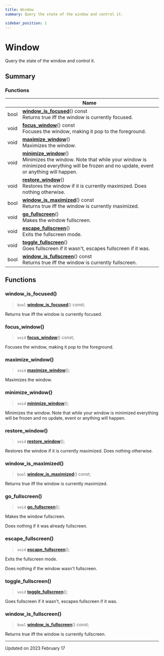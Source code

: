 ```yaml
---
title: Window
summary: Query the state of the window and control it. 

sidebar_position: 1
---
```


# Window

Query the state of the window and control it. 

## Summary

### Functions

|                | Name           |
| -------------- | -------------- |
| bool | **[window_is_focused](/reference/window#window_is_focused)**() const<br/>Returns true iff the window is currently focused.  |
| void | **[focus_window](/reference/window#focus_window)**() const<br/>Focuses the window, making it pop to the foreground.  |
| void | **[maximize_window](/reference/window#maximize_window)**()<br/>Maximizes the window.  |
| void | **[minimize_window](/reference/window#minimize_window)**()<br/>Minimizes the window. Note that while your window is minimized everything will be frozen and no update, event or anything will happen.  |
| void | **[restore_window](/reference/window#restore_window)**()<br/>Restores the window if it is currently maximized. Does nothing otherwise.  |
| bool | **[window_is_maximized](/reference/window#window_is_maximized)**() const<br/>Returns true iff the window is currently maximized.  |
| void | **[go_fullscreen](/reference/window#go_fullscreen)**()<br/>Makes the window fullscreen.  |
| void | **[escape_fullscreen](/reference/window#escape_fullscreen)**()<br/>Exits the fullscreen mode.  |
| void | **[toggle_fullscreen](/reference/window#toggle_fullscreen)**()<br/>Goes fullscreen if it wasn't, escapes fullscreen if it was.  |
| bool | **[window_is_fullscreen](/reference/window#window_is_fullscreen)**() const<br/>Returns true iff the window is currently fullscreen.  |


## Functions

### window_is_focused()

> `bool` **[window_is_focused](/reference/window#window_is_focused)**() const;


Returns true iff the window is currently focused. 

### focus_window()

> `void` **[focus_window](/reference/window#focus_window)**() const;


Focuses the window, making it pop to the foreground. 

### maximize_window()

> `void` **[maximize_window](/reference/window#maximize_window)**();


Maximizes the window. 

### minimize_window()

> `void` **[minimize_window](/reference/window#minimize_window)**();


Minimizes the window. Note that while your window is minimized everything will be frozen and no update, event or anything will happen. 

### restore_window()

> `void` **[restore_window](/reference/window#restore_window)**();


Restores the window if it is currently maximized. Does nothing otherwise. 

### window_is_maximized()

> `bool` **[window_is_maximized](/reference/window#window_is_maximized)**() const;


Returns true iff the window is currently maximized. 

### go_fullscreen()

> `void` **[go_fullscreen](/reference/window#go_fullscreen)**();


Makes the window fullscreen. 

Does nothing if it was already fullscreen. 


### escape_fullscreen()

> `void` **[escape_fullscreen](/reference/window#escape_fullscreen)**();


Exits the fullscreen mode. 

Does nothing if the window wasn't fullscreen. 


### toggle_fullscreen()

> `void` **[toggle_fullscreen](/reference/window#toggle_fullscreen)**();


Goes fullscreen if it wasn't, escapes fullscreen if it was. 

### window_is_fullscreen()

> `bool` **[window_is_fullscreen](/reference/window#window_is_fullscreen)**() const;


Returns true iff the window is currently fullscreen. 





-------------------------------

Updated on 2023 February 17